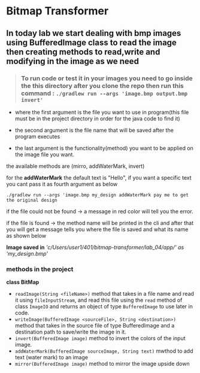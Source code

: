 # Bitmap Transformer
## In today lab we start dealing with bmp images using BufferedImage class to read the image then creating methods to read,write and modifying in the image as we need
> ### To run code or test it in your images  you need to go inside the this directory after you clone the repo then run this command  :  `./gradlew run --args 'image.bmp output.bmp invert'`
* where the first argument is the file you want to use in program(this file must be in the project directory in order for the java code to find it)

* the second argument is the file name that will be saved after the program executes

* the last argument is the functionality(method) you want to be applied on the image file you want.

the available methods are (mirro, addWaterMark, invert)

for the **addWaterMark** the default text is "Hello", if you want a specific text you cant pass it as fourth argument as below

`./gradlew run --args 'image.bmp my_design addWaterMark pay me to get the original design`

if the file could not be found -> a message in red color will tell you the error.

if the file is found -> the method name will be printed in the cli and after that you will get a message tells you where the file is saved and what its name as shown below

**Image saved in** _'c/Users/user1/401/bitmap-transformer/lab_04/app/' as 'my_design.bmp'_

### methods in the project
**class BitMap**
* `readImage(String <fileName>)` method that takes in a file name and read it using `fileInputStream`, and read this file using the `read` method of class `ImageIO` and returns an object of type `BufferedImage` to use later in code.
* `writeImage(BufferedImage <sourceFile>, String <destination>)` method that takes in the source file of type BufferedImage and a destination path to save/write the image in it.
* `invert(BufferedImage image)` method to invert the colors of the input image.
* `addWaterMark(BufferedImage sourceImage, String text)` mwthod to add text (water mark) to an image
* `mirror(BufferedImage image)` method to mirror the image upside down 
 
 